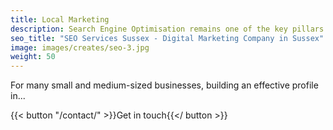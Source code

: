 ```yaml
---
title: Local Marketing
description: Search Engine Optimisation remains one of the key pillars of digital marketing. Our expertise will help your business get found for the right searches by the right people.
seo_title: "SEO Services Sussex - Digital Marketing Company in Sussex"
image: images/creates/seo-3.jpg
weight: 50
---
```


For many small and medium-sized businesses, building an effective profile in...

{{< button "/contact/" >}}Get in touch{{</ button >}}

